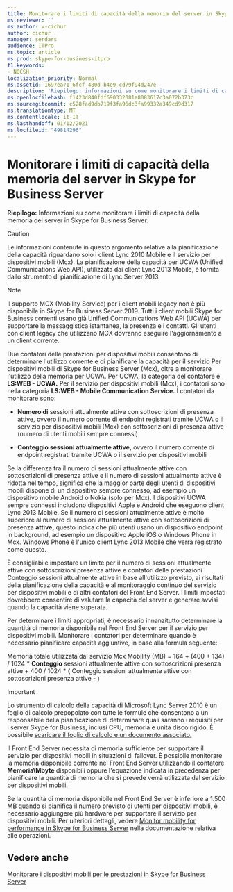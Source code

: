 ```yaml
---
title: Monitorare i limiti di capacità della memoria del server in Skype for Business Server
ms.reviewer: ''
ms.author: v-cichur
author: cichur
manager: serdars
audience: ITPro
ms.topic: article
ms.prod: skype-for-business-itpro
f1.keywords:
- NOCSH
localization_priority: Normal
ms.assetid: 1697ea71-6fcf-480d-b4e9-cd79f94d247e
description: 'Riepilogo: informazioni su come monitorare i limiti di capacità della memoria del server in Skype for Business Server.'
ms.openlocfilehash: f1423d840fdf690332081a8083617c3a072b373c
ms.sourcegitcommit: c528fad9db719f3fa96dc3fa99332a349cd9d317
ms.translationtype: MT
ms.contentlocale: it-IT
ms.lasthandoff: 01/12/2021
ms.locfileid: "49814296"
---
```

# <a name="monitor-for-server-memory-capacity-limits-in-skype-for-business-server"></a>Monitorare i limiti di capacità della memoria del server in Skype for Business Server
 
**Riepilogo:** Informazioni su come monitorare i limiti di capacità della memoria del server in Skype for Business Server.
  
> [!CAUTION]
> Le informazioni contenute in questo argomento relative alla pianificazione della capacità riguardano solo i client Lync 2010 Mobile e il servizio per dispositivi mobili (Mcx). La pianificazione della capacità per UCWA (Unified Communications Web API), utilizzata dai client Lync 2013 Mobile, è fornita dallo strumento di pianificazione di Lync Server 2013. 

> [!NOTE]
> Il supporto MCX (Mobility Service) per i client mobili legacy non è più disponibile in Skype for Business Server 2019. Tutti i client mobili Skype for Business correnti usano già Unified Communications Web API (UCWA) per supportare la messaggistica istantanea, la presenza e i contatti. Gli utenti con client legacy che utilizzano MCX dovranno eseguire l'aggiornamento a un client corrente.
  
Due contatori delle prestazioni per dispositivi mobili consentono di determinare l'utilizzo corrente e di pianificare la capacità per il servizio Per dispositivi mobili di Skype for Business Server (Mcx), oltre a monitorare l'utilizzo della memoria per UCWA. Per UCWA, la categoria del contatore è **LS:WEB - UCWA.** Per il servizio per dispositivi mobili (Mcx), i contatori sono nella categoria **LS:WEB - Mobile Communication Service.** I contatori da monitorare sono:
  
- **Numero di** sessioni attualmente attive con sottoscrizioni di presenza attive, ovvero il numero corrente di endpoint registrati tramite UCWA o il servizio per dispositivi mobili (Mcx) con sottoscrizioni di presenza attive (numero di utenti mobili sempre connessi)
    
- **Conteggio sessioni attualmente attive,** ovvero il numero corrente di endpoint registrati tramite UCWA o il servizio per dispositivi mobili
    
Se la  differenza tra il numero di  sessioni attualmente attive con sottoscrizioni di presenza attive e il numero di sessioni attualmente attive è ridotta nel tempo, significa che la maggior parte degli utenti di dispositivi mobili dispone di un dispositivo sempre connesso, ad esempio un dispositivo mobile Android o Nokia (solo per Mcx). I dispositivi UCWA sempre connessi includono dispositivi Apple e Android che eseguono client Lync 2013 Mobile. Se  il numero di sessioni attualmente attive è molto superiore al numero di sessioni attualmente attive con sottoscrizioni di presenza **attive,** questo indica che più utenti usano un dispositivo endpoint in background, ad esempio un dispositivo Apple iOS o Windows Phone in Mcx. Windows Phone è l'unico client Lync 2013 Mobile che verrà registrato come questo.
  
È consigliabile impostare  un limite per il numero  di sessioni attualmente attive con sottoscrizioni presenza attive e contatori delle prestazioni Conteggio sessioni attualmente attive in base all'utilizzo previsto, ai risultati della pianificazione della capacità e al monitoraggio continuo del servizio per dispositivi mobili e di altri contatori del Front End Server. I limiti impostati dovrebbero consentire di valutare la capacità del server e generare avvisi quando la capacità viene superata.
  
Per determinare i limiti appropriati, è necessario innanzitutto determinare la quantità di memoria disponibile nel Front End Server per il servizio per dispositivi mobili. Monitorare i contatori per determinare quando è necessario pianificare capacità aggiuntive, in base alla formula seguente:
  
Memoria totale utilizzata dal servizio Mcx Mobility (MB) = 164 + (400 + 134) / 1024 * **Conteggio** sessioni attualmente attive con sottoscrizioni presenza attive + 400 / 1024 * **(** Conteggio sessioni attualmente attive con sottoscrizioni presenza attive  -  )
  
> [!IMPORTANT]
> Lo strumento di calcolo della capacità di Microsoft Lync Server 2010 è un foglio di calcolo prepopolato con tutte le formule che consentono a un responsabile della pianificazione di determinare quali saranno i requisiti per i server Skype for Business, inclusi CPU, memoria e unità disco rigido. È possibile [scaricare il foglio di calcolo e un documento associato.](https://go.microsoft.com/fwlink/p/?LinkID=212657) 
  
Il Front End Server necessita di memoria sufficiente per supportare il servizio per dispositivi mobili in situazioni di failover. È possibile monitorare la memoria disponibile corrente nel Front End Server utilizzando il contatore **Memoria\Mbyte** disponibili oppure l'equazione indicata in precedenza per pianificare la quantità di memoria che si prevede verrà utilizzata dal servizio per dispositivi mobili.
  
Se la quantità di memoria disponibile nel Front End Server è inferiore a 1.500 MB quando si pianifica il numero previsto di utenti per dispositivi mobili, è necessario aggiungere più hardware per supportare il servizio per dispositivi mobili. Per ulteriori dettagli, vedere [Monitor mobility for performance in Skype for Business Server](monitor-mobility-performance.md) nella documentazione relativa alle operazioni.
  
## <a name="see-also"></a>Vedere anche

[Monitorare i dispositivi mobili per le prestazioni in Skype for Business Server](monitor-mobility-performance.md)
